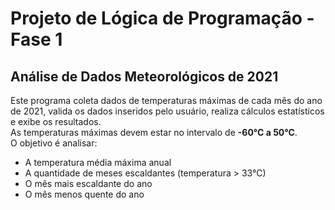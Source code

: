 # Projeto de Lógica de Programação - Fase 1
## Análise de Dados Meteorológicos de 2021

Este programa coleta dados de temperaturas máximas de cada mês do ano de 2021, valida os dados inseridos pelo usuário, realiza cálculos estatísticos e exibe os resultados.  
As temperaturas máximas devem estar no intervalo de **-60°C a 50°C**.  
O objetivo é analisar:  
- A temperatura média máxima anual  
- A quantidade de meses escaldantes (temperatura > 33°C)  
- O mês mais escaldante do ano  
- O mês menos quente do ano  

